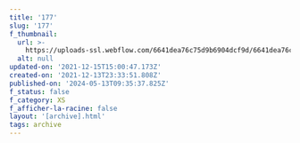 ```yaml
---
title: '177'
slug: '177'
f_thumbnail:
  url: >-
    https://uploads-ssl.webflow.com/6641dea76c75d9b6904dcf9d/6641dea76c75d9b6904dd28f_177.jpg
  alt: null
updated-on: '2021-12-15T15:00:47.173Z'
created-on: '2021-12-13T23:33:51.808Z'
published-on: '2024-05-13T09:35:37.825Z'
f_status: false
f_category: XS
f_afficher-la-racine: false
layout: '[archive].html'
tags: archive
---
```



